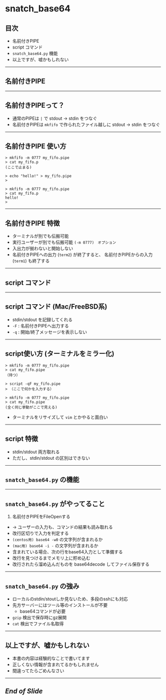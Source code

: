 # snatch_base64

## 目次

- 名前付きPIPE
- script コマンド
- `snatch_base64.py` 機能
- 以上ですが、嘘かもしれない

---

## 名前付きPIPE
---

## 名前付きPIPEって？

- 通常のPIPEは `|` で stdout -> stdin をつなぐ
- 名前付きPIPEは `mkfifo` で作られたファイル越しに stdout -> stdin をつなぐ


---

## 名前付きPIPE 使い方

```shell:term1
> mkfifo -m 0777 my_fifo.pipe
> cat my_fifo.p
(ここで止まる)
```

```shell:term2
> echo "hello!" > my_fifo.pipe
> 
```

```shell:term1
> mkfifo -m 0777 my_fifo.pipe
> cat my_fifo.p
hello!
> 
```

---

## 名前付きPIPE 特徴

- ターミナルが別でも伝搬可能
- 実行ユーザーが別でも伝搬可能 `(-m 0777)　オプション`
- 入出力が揃わないと開始しない
- 名前付きPIPEへの出力 (`term2`) が終了すると、 名前付きPIPEからの入力 (`term1`) も終了する

---

## script コマンド
---

## script コマンド (Mac/FreeBSD系)

- stdin/stdout を記録してくれる
- `-F` : 名前付きPIPEへ出力する
- `-q` : 開始/終了メッセージを表示しない

---

## script使い方 (ターミナルをミラー化)

```shell:term1
> mkfifo -m 0777 my_fifo.pipe
> cat my_fifo.pipe
（待つ）
```

```shell:term2
> script -qF my_fifo.pipe
> （ここで何かを入力する）
```

```shell:term1
> mkfifo -m 0777 my_fifo.pipe
> cat my_fifo.pipe
(全く同じ挙動がここで見える)
```

- ターミナルをリサイズして `vim` とかやると面白い

---

## script 特徴

-  stdin/stdout 両方取れる
-  ただし、stdin/stdout の区別はできない

---

## `snatch_base64.py` の機能
---

## `snatch_base64.py` がやってること

1. 名前付きPIPEをFileOpenする
-  → ユーザーの入力も、コマンドの結果も読み取れる
- 改行区切りで入力を判定する
- `(centos用) base64 -w0` の文字列が含まれるか
- `(mac用) base64 -i -` の文字列が含まれるか
- 含まれている場合、次の行をbase64入力として準備する
- 改行を見つけるまでメモリ上に貯め込む
- 改行されたら溜め込んだものを base64decode してファイル保存する

---

## `snatch_base64.py` の強み

- ローカルのstdin/stoutしか見ないため、多段のsshにも対応
- 先方サーバーにはツール等のインストールが不要
    - base64コマンドが必要
- `gzip` 検出で保存時にgz展開
- `cat` 検出でファイル名取得

---

## 以上ですが、嘘かもしれない

- 本書の内容は経験的なことで書いてます
- 正しくない情報が含まれてるかもしれません
- 間違ってたらごめんなさい

---

## _End of Slide_

